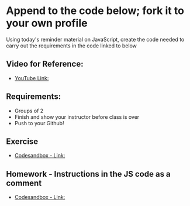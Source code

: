 # Append to the code below; fork it to your own profile

Using today's reminder material on JavaScript, create the code needed to carry out
the requirements in the code linked to below

## Video for Reference:
- [YouTube Link: ](https://www.youtube.com/watch?v=wKBu_dEaF9E)

## Requirements:
- Groups of 2
- Finish and show your instructor before class is over
- Push to your Github!

## Exercise
- [Codesandbox - Link:](https://codesandbox.io/s/divine-waterfall-tod7s)

## Homework - Instructions in the JS code as a comment
- [Codesandbox - Link:](https://codesandbox.io/s/sodv1201-d1-win2020-wektk)